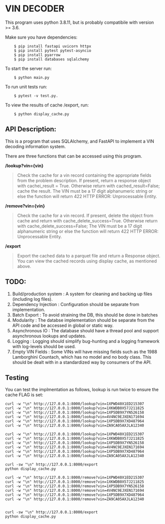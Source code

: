 # VIN DECODER

This program uses python 3.8.11, but is probably compatibile with version >= 3.6. 

Make sure you have dependencies:
```
	$ pip install fastapi uvicorn httpx
	$ pip install pytest pytest-asyncio
	$ pip install pyarrow 
	$ pip install databases sqlalchemy
```

To start the server run: 
```
	$ python main.py
```

To run unit tests run:
```
	$ pytest -v test.py.
```

To view the results of cache /export, run:
```
	$ python display_cache.py 
```

## API Description:

This is a program that uses SQLAlchemy, and FastAPI to implement a VIN decoding information system.

There are three functions that can be accessed using this program.

**/lookup?vin={vin}**

>Check the cache for a vin record containing the appropriate fields from the problem description. If present, return a response object with cachei\_result = True. Otherwise return with cached\_result=False; cache the result.  The VIN must be a 17 digit alphanumeric string or else the function will return 422 HTTP ERROR: Unprocessable Entity. 

**/remove?vin={vin}**
	
>Check the cache for a vin record. If present, delete the object from cache and return with cache\_delete\_success=True. Otherwise return with cache\_delete\_success=False; The VIN must be a 17 digit alphanumeric string or else the function will return  422 HTTP ERROR: Unprocessable Entity.

**/export**
	
>Export the cached data to a parquet file and return a Response object. You can view the cached records using display cache, as mentioned above.

## TODO:

1. Build/production system      :  A system for cleaning and backing up files (including log files).
2. Dependency Injection					:  Configuration should be separate from implementation.
3. Batch Export                 :  To avoid straining the DB, this should be done in batches
4. Modularity          					:  The databse implementation should be separate from the API code and be accessed in global or static way.
5. Asynchronous IO     					:  The database should have a thread pool and support asynchronous lookups and updates.
6. Logging             					:  Logging should simplify bug-hunting and a logging framework with log-levels should be used. 
7. Empty VIN Fields    					:  Some VINs will have missing fields such as the 1988 Lamborghini Countach, which has no model and no body 
																	 class. This should be dealt with in a standardized way by consumers of the API.


## Testing

You can test the implmentation as follows, lookup is run twice to ensure the cache FLAG is set:
``` 
curl -w "\n" http://127.0.0.1:8000/lookup?vin=1XPWD40X1ED215307
curl -w "\n" http://127.0.0.1:8000/lookup?vin=1XKWDB0X57J211825
curl -w "\n" http://127.0.0.1:8000/lookup?vin=1XP5DB9X7YN526158
curl -w "\n" http://127.0.0.1:8000/lookup?vin=4V4NC9EJXEN171694
curl -w "\n" http://127.0.0.1:8000/lookup?vin=1XP5DB9X7XD487964
curl -w "\n" http://127.0.0.1:8000/lookup?vin=ZA9CA05AXJLA12340

curl -w "\n" http://127.0.0.1:8000/lookup?vin=1XPWD40X1ED215307
curl -w "\n" http://127.0.0.1:8000/lookup?vin=1XKWDB0X57J211825
curl -w "\n" http://127.0.0.1:8000/lookup?vin=1XP5DB9X7YN526158
curl -w "\n" http://127.0.0.1:8000/lookup?vin=4V4NC9EJXEN171694
curl -w "\n" http://127.0.0.1:8000/lookup?vin=1XP5DB9X7XD487964
curl -w "\n" http://127.0.0.1:8000/lookup?vin=ZA9CA05AXJLA12340	

curl -sw "\n" http://127.0.0.1:8000/export
python display_cache.py

curl -w "\n" http://127.0.0.1:8000/remove?vin=1XPWD40X1ED215307
curl -w "\n" http://127.0.0.1:8000/remove?vin=1XKWDB0X57J211825
curl -w "\n" http://127.0.0.1:8000/remove?vin=1XP5DB9X7YN526158
curl -w "\n" http://127.0.0.1:8000/remove?vin=4V4NC9EJXEN171694
curl -w "\n" http://127.0.0.1:8000/remove?vin=1XP5DB9X7XD487964
curl -w "\n" http://127.0.0.1:8000/remove?vin=ZA9CA05AXJLA12340


curl -sw "\n" http://127.0.0.1:8000/export
python display_cache.py

```

